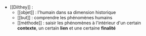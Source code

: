 - [[Dilthey]] :
	- [[objet]] : l'humain dans sa dimension historique
    - [[but]] : comprendre les phénomènes humains
    - [[méthode]] : saisir les phénomènes à l'intérieur d'un certain **contexte**, un certain **lien** et une certaine **finalité**